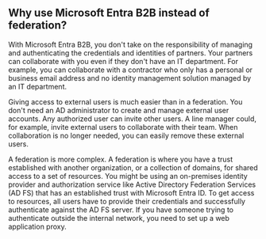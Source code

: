 ## Why use Microsoft Entra B2B instead of federation?
With Microsoft Entra B2B, you don't take on the responsibility of managing and authenticating the credentials and identities of partners. Your partners can collaborate with you even if they don't have an IT department. For example, you can collaborate with a contractor who only has a personal or business email address and no identity management solution managed by an IT department.

Giving access to external users is much easier than in a federation. You don't need an AD administrator to create and manage external user accounts. Any authorized user can invite other users. A line manager could, for example, invite external users to collaborate with their team. When collaboration is no longer needed, you can easily remove these external users.

A federation is more complex. A federation is where you have a trust established with another organization, or a collection of domains, for shared access to a set of resources. You might be using an on-premises identity provider and authorization service like Active Directory Federation Services (AD FS) that has an established trust with Microsoft Entra ID. To get access to resources, all users have to provide their credentials and successfully authenticate against the AD FS server. If you have someone trying to authenticate outside the internal network, you need to set up a web application proxy.
